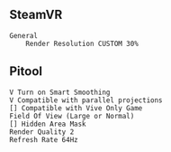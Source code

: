 SteamVR
---
	General 
		Render Resolution CUSTOM 30%

Pitool
---
	V Turn on Smart Smoothing
	V Compatible with parallel projections
	[] Compatible with Vive Only Game
	Field Of View (Large or Normal)
	[] Hidden Area Mask
	Render Quality 2
	Refresh Rate 64Hz